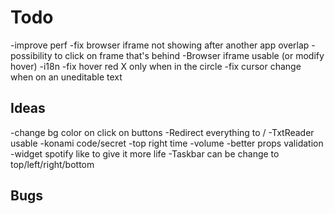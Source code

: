 # Todo

-improve perf
-fix browser iframe not showing after another app overlap
-possibility to click on frame that's behind
-Browser iframe usable (or modify hover)
-i18n
-fix hover red X only when in the circle
-fix cursor change when on an uneditable text

## Ideas

-change bg color on click on buttons
-Redirect everything to /
-TxtReader usable
-konami code/secret
-top right time
-volume
-better props validation
-widget spotify like to give it more life
-Taskbar can be change to top/left/right/bottom

## Bugs
